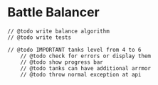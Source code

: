 Battle Balancer
===============

    // @todo write balance algorithm 
    // @todo write tests

    // @todo IMPORTANT tanks level from 4 to 6
        // @todo check for errors or display them
        // @todo show progress bar
        // @todo tanks can have additional arrmor
        // @todo throw normal exception at api
        